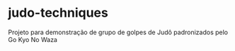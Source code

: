 # judo-techniques
Projeto para demonstração de grupo de golpes de Judô padronizados pelo Go Kyo No Waza
